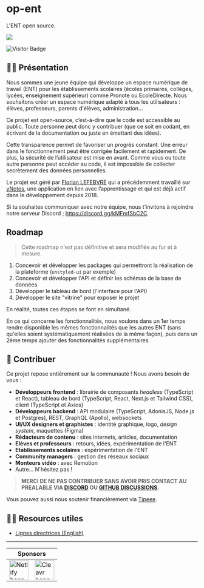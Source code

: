 # op-ent

L'ENT open source.

<div id="discord">

[![](https://dcbadge.vercel.app/api/server/kMFmfSbC2C?style=flat-square)](https://discord.gg/kMFmfSbC2C)

</div>

![Visitor Badge](https://visitor-badge.laobi.icu/badge?page_id=op-ent&title=Visitors)

## 🙋‍♀️ Présentation

Nous sommes une jeune équipe qui développe un espace numérique de travail (ENT) pour les établissements scolaires (écoles primaires, collèges, lycées, enseignement supérieur) comme Pronote ou EcoleDirecte. Nous souhaitons créer un espace numérique adapté à tous les utilisateurs : élèves, professeurs, parents d'élèves, administration...

Ce projet est open-source, c’est-à-dire que le code est accessible au public. Toute personne peut donc y contribuer (que ce soit en codant, en écrivant de la documentation ou juste en émettant des idées).

Cette transparence permet de favoriser un progrès constant. Une erreur dans le fonctionnement peut être corrigée facilement et rapidement. De plus, la sécurité de l’utilisateur est mise en avant. Comme vous ou toute autre personne peut accéder au code, il est impossible de collecter secrètement des données personnelles.

Le projet est géré par [Florian LEFEBVRE](https://github.com/florian-lefebvre) qui a précédemment travaillé sur [yNotes](https://ynotes.fr), une application en lien avec l’apprentissage et qui est déjà actif dans le développement depuis 2018.

Si tu souhaites communiquer avec notre équipe, nous t'invitons à rejoindre notre serveur Discord ; https://discord.gg/kMFmfSbC2C.

## Roadmap

> Cette roadmap n'est pas définitive et sera modifiée au fur et à mesure.

1. Concevoir et développer les packages qui permettront la réalisation de la plateforme (`unstyled-ui` par exemple)
2. Concevoir et développer l'API et définir les schémas de la base de données
3. Développer le tableau de bord (l'interface pour l'API)
4. Développer le site "vitrine" pour exposer le projet

En réalité, toutes ces étapes se font en simultané.

En ce qui concerne les fonctionnalités, nous voulons dans un 1er temps rendre disponible les mêmes fonctionnalités que les autres ENT (sans qu'elles soient systématiquement réalisées de la même façon), puis dans un 2ème temps ajouter des fonctionnalités supplémentaires.

## 🌈 Contribuer

Ce projet repose entièrement sur la communauté ! Nous avons besoin de vous :

- **Développeurs frontend** : librairie de composants _headless_ (TypeScript et React), tableau de bord (TypeScript, React, Next.js et Tailwind CSS), client (TypeScript et Axios)
- **Développeurs backend** : API modulaire (TypeScript, AdonisJS, Node.js et Postgres), REST, GraphQL (Apollo), websockets
- **UI/UX designers et graphistes** : identité graphique, logo, _design system_, maquettes (Figma)
- **Rédacteurs de contenu** : sites internets, articles, documentation
- **Elèves et professeurs** : retours, idées, expérimentation de l'ENT
- **Etablissements scolaires** : expérimentation de l'ENT
- **Community managers** : gestion des réseaux sociaux
- **Monteurs vidéo** : avec Remotion
- Autre... N'hésitez pas !

> **MERCI DE NE PAS CONTRIBUER SANS AVOIR PRIS CONTACT AU PREALABLE VIA [DISCORD](#discord) OU [GITHUB DISCUSSIONS](https://github.com/op-ent/op-ent/discussions).**

Vous pouvez aussi nous soutenir financièrement via [Tipeee](https://fr.tipeee.com/op-ent).

## 👩‍💻 Resources utiles

- [Lignes directrices (English)](https://github.com/op-ent/op-ent/blob/main/guidelines.md)

---

<table>
  <thead>
    <tr>
      <th colspan="2">Sponsors</th>
    </tr>
  </thead>
  <tbody>
    <tr>
      <td>
        <a href="https://www.netlify.com" target="_blank">
          <img alt="Netlify banner" height="51px" src="https://www.netlify.com/v3/img/components/netlify-color-accent.svg" />
        </a>
      </td>
      <td>
        <a href="https://cleavr.io" target="_blank">
          <img alt="Cleavr banner" height="51px" src="https://hcti.io/v1/image/ae9a047f-22b3-4016-a37a-80f297894678" />
        </a>
      </td>
    </tr>
  </tbody>
</table>
